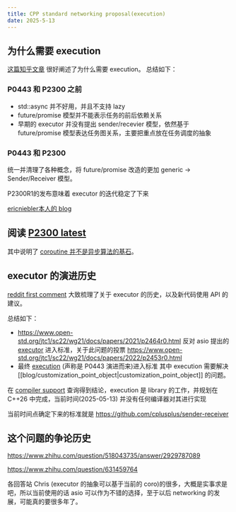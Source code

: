 ```yaml
---
title: CPP standard networking proposal(execution)
date: 2025-5-13
---
```

## 为什么需要 execution
[这篇知乎文章](https://zhuanlan.zhihu.com/p/395250667) 很好阐述了为什么需要 execution。
总结如下：

### P0443 和 P2300 之前
- std::async 并不好用，并且不支持 lazy
- future/promise 模型并不能表示任务的前后依赖关系
- 早期的 executor 并没有提出 sender/recevier 模型，依然基于 future/promise 模型表达任务图关系，主要把重点放在任务调度的抽象

### P0443 和 P2300
统一并清理了各种概念，将 future/promise 改造的更加 generic -> Sender/Receiver 模型。

P2300R1的发布意味着 executor 的迭代稳定了下来


[ericniebler本人的 blog](https://ericniebler.com/2024/02/04/what-are-senders-good-for-anyway/) 

## 阅读 [P2300 latest](https://cplusplus.github.io/sender-receiver/execution.html)

其中说明了 [coroutine 并不是异步算法的基石](https://cplusplus.github.io/sender-receiver/execution.html#intro-prior-art-coroutines)。

## executor 的演进历史

[reddit first comment](https://www.reddit.com/r/cpp/comments/1caa7fn/is_senders_and_receivers_a_replacement_for/) 大致梳理了关于 executor 的历史，以及新代码使用 API 的建议。

总结如下：

- https://www.open-std.org/jtc1/sc22/wg21/docs/papers/2021/p2464r0.html 反对 asio 提出的 [executor](https://www.open-std.org/jtc1/sc22/wg21/docs/papers/2020/p0443r14.html) 进入标准，关于此问题的投票 https://www.open-std.org/jtc1/sc22/wg21/docs/papers/2022/p2453r0.html
- 最终 [execution](https://www.open-std.org/jtc1/sc22/wg21/docs/papers/2024/p2300r10.html) (声称是 P0443 演进而来)进入标准
  其中 execution 需要解决 [[blog/customization_point_object|customization_point_object]] 的问题。

在 [compiler support](https://en.cppreference.com/w/cpp/compiler_support) 查询得到结论，execution 是 library 的工作，并规划在 C++26 中完成，当前时间(2025-05-13) 并没有任何编译器对其进行实现

当前时间点确定下来的标准就是 https://github.com/cplusplus/sender-receiver

## 这个问题的争论历史
https://www.zhihu.com/question/518043735/answer/2929787089

https://www.zhihu.com/question/631459764

各回答站 Chris (executor 的抽象可以基于当前的 coro)的很多，大概是实事求是吧，所以当前使用的话 asio 可以作为不错的选择，至于以后 networking 的发展，可能真的要很多年了。


